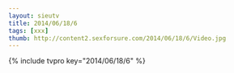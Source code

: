 ```yaml
--- 
layout: sieutv
title: 2014/06/18/6
tags: [xxx]
thumb: http://content2.sexforsure.com/2014/06/18/6/Video.jpg
---
```

{% include tvpro key="2014/06/18/6" %} 
